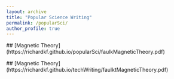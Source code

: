 ```yaml
---
layout: archive
title: "Popular Science Writing"
permalink: /popularSci/
author_profile: true
---
```

<p> </p>
<p> </p>
## [Magnetic Theory](https://richardkf.github.io/popularSci/faulkMagneticTheory.pdf)
<p> </p>
<p> </p>
## [Magnetic Theory](https://richardkf.github.io/techWriting/faulktMagneticTheory.pdf)
